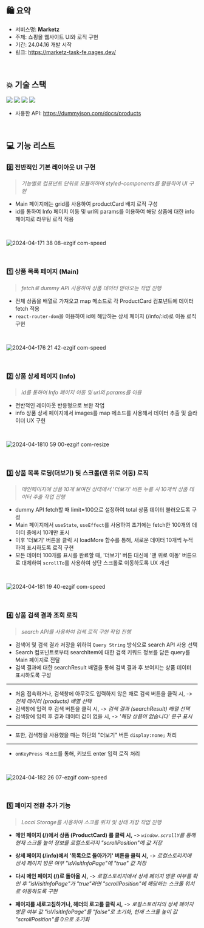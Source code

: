 ## 🛍️ 요약
- 서비스명: **Marketz**
- 주제: 쇼핑몰 웹사이트 UI와 로직 구현
- 기간: 24.04.16 개발 시작
- 링크: https://marketz-task-fe.pages.dev/

<br>

## 💥 기술 스택

<div>
    <img src="https://img.shields.io/badge/React-61DAFB?style=for-the-badge&logo=React&logoColor=white"/>
    <img src="https://img.shields.io/badge/Typescript-3178C6?style=for-the-badge&logo=Typescript&logoColor=white"/>
    <img src="https://img.shields.io/badge/styled_components-DB7093?style=for-the-badge&logo=styled_components&logoColor=white"/>
    <img src="https://img.shields.io/badge/Cloudflare-F38020?style=for-the-badge&logo=Cloudflare&logoColor=white">
</div>

- 사용한 API: https://dummyjson.com/docs/products

<br>

## 💻 기능 리스트
### 0️⃣ 전반적인 기본 레이아웃 UI 구현
> _기능별로 컴포넌트 단위로 모듈하하여 styled-components를 활용하여 UI 구현_
- Main 페이지에는 grid를 사용하여 productCard 배치 로직 구성
- id를 통하여 Info 페이지 이동 및 url의 params를 이용하여 해당 상품에 대한 info 페이지로 라우팅 로직 적용

<br>

![2024-04-171 38 08-ezgif com-speed](https://github.com/hyunjoebrother/marketz-task-fe/assets/66728383/488815a1-9bda-4995-a357-2a2efaa8a6cd)

<br>

### 1️⃣ 상품 목록 페이지 (Main)
> _fetch로 dummy API 사용하여 상품 데이터 받아오는 작업 진행_
- 전체 상품을 배열로 가져오고 map 메소드로 각 ProductCard 컴포넌트에 데이터 fetch 적용
- `react-router-dom`을 이용하여 id에 해당하는 상세 페이지 (/info/:id)로 이동 로직 구현

<br>

![2024-04-176 21 42-ezgif com-speed](https://github.com/hyunjoebrother/marketz-task-fe/assets/66728383/5a8adcbb-90fa-4b6e-b65d-facc70f0f5e5)


<br>

### 2️⃣ 상품 상세 페이지 (Info)
> _id를 통하여 Info 페이지 이동 및 url의 params를 이용_
- 전반적인 레이아웃 반응형으로 보완 작업
- info 상품 상세 페이지에서 images를 map 메소드를 사용해서 데이터 추출 및 슬라이더 UX 구현

<br>

![2024-04-1810 59 00-ezgif com-resize](https://github.com/hyunjoebrother/marketz-task-fe/assets/66728383/7fea8138-2c48-4816-b617-495a6f646933)


<br>

### 3️⃣ 상품 목록 로딩(더보기) 및 스크롤(맨 위로 이동) 로직
> _메인페이지에 상품 10개 보여진 상태에서 '더보기' 버튼 누를 시 10개씩 상품 데이터 추출 작업 진행_
- dummy API fetch할 때 limit=100으로 설정하여 total 상품 데이터 불러오도록 구성
- Main 페이지에서 `useState`, `useEffect`를 사용하여 초기에는 fetch한 100개의 데이터 중에서 10개만 표시
- 이후 '더보기' 버튼을 클릭 시 loadMore 함수를 통해, 새로운 데이터 10개씩 누적하여 표시하도록 로직 구현
- 모든 데이터 100개를 표시를 완료할 때, '더보기' 버튼 대신에 '맨 위로 이동' 버튼으로 대체하여 `scrollTo`를 사용하여 상단 스크롤로 이동하도록 UX 개선

<br>

![2024-04-181 19 40-ezgif com-speed](https://github.com/hyunjoebrother/marketz-task-fe/assets/66728383/018ea820-2289-4b42-b125-88e590272930)


<br>

### 4️⃣ 상품 검색 결과 조회 로직
> _search API를 사용하여 검색 로직 구현 작업 진행_
- 검색어 및 검색 결과 저장을 위하여 `Query String` 방식으로 search API 사용 선택
- Search 컴포넌트로부터 searchItem에 대한 검색 키워드 정보를 담은 query를 Main 페이지로 전달
- 검색 결과에 대한 searchResult 배열을 통해 검색 결과 후 보여지는 상품 데이터 표시하도록 구성
***
- 처음 접속하거나, 검색창에 아무것도 입력하지 않은 채로 검색 버튼을 클릭 시,
-> _전체 데이터 (products) 배열 선택_
- 검색창에 입력 후 검색 버튼을 클릭 시,
-> _검색 결과 (searchResult) 배열 선택_
- 검색창에 입력 후 결과 데이터 값이 없을 시,
-> _'해당 상품이 없습니다' 문구 표시_
***
- 또한, 검색창을 사용했을 때는 하단의 "더보기" 버튼 `display:none;` 처리
***
- `onKeyPress 메소드`를 통해, 키보드 enter 입력 로직 처리

<br>

![2024-04-182 26 07-ezgif com-speed](https://github.com/hyunjoebrother/marketz-task-fe/assets/66728383/1484d81c-90ee-470a-bd6b-3d18d7fea9f5)

<br>

### 5️⃣ 페이지 전환 추가 기능
> _Local Storage를 사용하여 스크롤 위치 및 상태 저장 작업 진행_
- **메인 페이지 (/)에서 상품 (ProductCard) 를 클릭 시,**
-> _`window.scrollY`를 통해 현재 스크롤 높이 정보를 로컬스토리지 "scrollPosition"에 값 저장_

- **상세 페이지 (/info)에서 '목록으로 돌아가기' 버튼을 클릭 시,**
-> _로컬스토리지에 상세 페이지 방문 여부 "isVisitInfoPage"에 "true" 값 저장_

- **다시 메인 페이지 (/)로 돌아올 시,**
-> _로컬스토리지에서 상세 페이지 방문 여부를 확인 후 "isVisitInfoPage"가 "true"라면 "scrollPosition"에 해당하는 스크롤 위치로 이동하도록 구현_

- **페이지를 새로고침하거나, 헤더의 로고를 클릭 시,**
-> _로컬스토리지의 상세 페이지 방문 여부 값 "isVisitInfoPage"를 "false"로 초기화, 현재 스크롤 높이 값 "scrollPosition"를 0으로 초기화_
